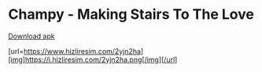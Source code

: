 # Champy - Making Stairs To The Love

<a href="https://drive.google.com/file/d/10u8SLlzb0rBU_33lyNydlaF_996mHBm6/view?usp=sharing">Download apk</a>

[url=https://www.hizliresim.com/2yjn2ha][img]https://i.hizliresim.com/2yjn2ha.png[/img][/url]
